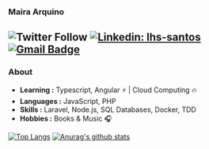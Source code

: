 
### Maira Arquino 

![Twitter Follow](https://img.shields.io/twitter/follow/maiarquino_dev?label=Maira%20Arquino)
[![Linkedin: lhs-santos](https://img.shields.io/badge/-Ma%C3%ADra%20Arquino-blue?style=flat-square&logo=Linkedin&logoColor=white&https://www.linkedin.com/in/mairaarquino/)](https://www.linkedin.com/in/mairaarquino/)
[![Gmail Badge](https://img.shields.io/badge/-maira.arquino@gmail.com-c14438?style=flat-square&logo=Gmail&logoColor=white&link=mailto:maira.arquino@gmail.com)](mailto:maira.arquino@gmail.com)
---------------------------------------------------------------------------------------------------------------------------------------------------------------------------------
### About
 -  **Learning :** Typescript, Angular :zap: | Cloud Computing :fire:	
 -  **Languages :** JavaScript, PHP
 -  **Skills :** Laravel, Node.js, SQL Databases, Docker, TDD
 -  **Hobbies :** Books & Music :headphones:
 
[![Top Langs](https://github-readme-stats.vercel.app/api/top-langs/?username=mairaarquino&layout=compact)](https://github.com/anuraghazra/github-readme-stats) [![Anurag's github stats](https://github-readme-stats.vercel.app/api?username=mairaarquino)](https://github.com/anuraghazra/github-readme-stats)

<!--
**mairaarquino/mairaarquino** is a ✨ _special_ ✨ repository because its `README.md` (this file) appears on your GitHub profile.

Here are some ideas to get you started:

- 🔭 I’m currently working on ...
- 🌱 I’m currently learning ...
- 👯 I’m looking to collaborate on ...
- 🤔 I’m looking for help with ...
- 💬 Ask me about ...
- 📫 How to reach me: ...
- 😄 Pronouns: ...
- ⚡ Fun fact: ...
-->

